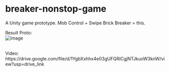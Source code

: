 # breaker-nonstop-game
A Unity game prototype.   Mob Control + Swipe Brick Breaker = this.

Result Proto:
<br>
![image](https://github.com/user-attachments/assets/5b35c48d-9a68-4dc3-a825-b228932949f2)

<br>
Video:
<br>
https://drive.google.com/file/d/1YgbXxhhx4e03gUFQRiCgjNTJkuoW3knW/view?usp=drive_link

